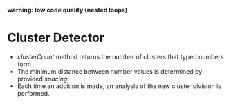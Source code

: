 **warning: low code quality (nested loops)** 

# Cluster Detector

- _clusterCount_ method returns the number of clusters that typed numbers form
- The minimum distance between number values is determined by provided _spacing_
- Each time an addition is made, an analysis of the new cluster division is performed.
